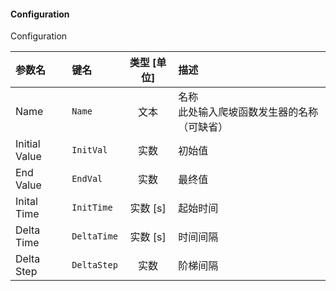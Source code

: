 <!--
DO NOT EDIT THIS FILE DIRECTLY.
This file is generated by tools/comp-docs.js.
All changes will be overwritten by regeneration.
-->

<slot class="model-parameters">

#### Configuration

Configuration

| 参数名 | 键名 | 类型 [单位] | 描述 |
|:------ |:---- |:-----------:|:---- |
| Name | `Name` | 文本 | 名称<br>此处输入爬坡函数发生器的名称（可缺省） |
| Initial Value | `InitVal` | 实数 | 初始值 |
| End Value | `EndVal` | 实数 | 最终值 |
| Inital Time | `InitTime` | 实数 [s] | 起始时间 |
| Delta Time | `DeltaTime` | 实数 [s] | 时间间隔 |
| Delta Step | `DeltaStep` | 实数 | 阶梯间隔 |


</slot>
